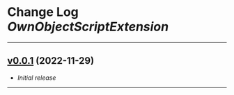 # Change Log <i>OwnObjectScriptExtension</i>

---

## [v0.0.1](https://github.com/phil1436/ownobjectscriptextension/tree/0.0.1) (2022-11-29)

- <i>Initial release</i>

---
